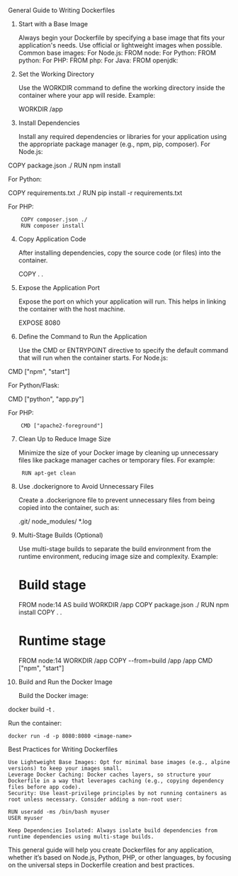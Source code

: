 General Guide to Writing Dockerfiles
1. Start with a Base Image

    Always begin your Dockerfile by specifying a base image that fits your application's needs. Use official or lightweight images when possible.
    Common base images:
        For Node.js: FROM node:<version>
        For Python: FROM python:<version>
        For PHP: FROM php:<version>
        For Java: FROM openjdk:<version>

2. Set the Working Directory

    Use the WORKDIR command to define the working directory inside the container where your app will reside.
    Example:

    WORKDIR /app

3. Install Dependencies

    Install any required dependencies or libraries for your application using the appropriate package manager (e.g., npm, pip, composer).
        For Node.js:

COPY package.json ./
RUN npm install

For Python:

COPY requirements.txt ./
RUN pip install -r requirements.txt

For PHP:

        COPY composer.json ./
        RUN composer install

4. Copy Application Code

    After installing dependencies, copy the source code (or files) into the container.

    COPY . .

5. Expose the Application Port

    Expose the port on which your application will run. This helps in linking the container with the host machine.

    EXPOSE 8080

6. Define the Command to Run the Application

    Use the CMD or ENTRYPOINT directive to specify the default command that will run when the container starts.
        For Node.js:

CMD ["npm", "start"]

For Python/Flask:

CMD ["python", "app.py"]

For PHP:

        CMD ["apache2-foreground"]

7. Clean Up to Reduce Image Size

    Minimize the size of your Docker image by cleaning up unnecessary files like package manager caches or temporary files.
        For example:

        RUN apt-get clean

8. Use .dockerignore to Avoid Unnecessary Files

    Create a .dockerignore file to prevent unnecessary files from being copied into the container, such as:

    .git/
    node_modules/
    *.log

9. Multi-Stage Builds (Optional)

    Use multi-stage builds to separate the build environment from the runtime environment, reducing image size and complexity. Example:

    # Build stage
    FROM node:14 AS build
    WORKDIR /app
    COPY package.json ./
    RUN npm install
    COPY . .

    # Runtime stage
    FROM node:14
    WORKDIR /app
    COPY --from=build /app /app
    CMD ["npm", "start"]

10. Build and Run the Docker Image

    Build the Docker image:

docker build -t <image-name> .

Run the container:

    docker run -d -p 8080:8080 <image-name>

Best Practices for Writing Dockerfiles

    Use Lightweight Base Images: Opt for minimal base images (e.g., alpine versions) to keep your images small.
    Leverage Docker Caching: Docker caches layers, so structure your Dockerfile in a way that leverages caching (e.g., copying dependency files before app code).
    Security: Use least-privilege principles by not running containers as root unless necessary. Consider adding a non-root user:

    RUN useradd -ms /bin/bash myuser
    USER myuser

    Keep Dependencies Isolated: Always isolate build dependencies from runtime dependencies using multi-stage builds.

This general guide will help you create Dockerfiles for any application, whether it’s based on Node.js, Python, PHP, or other languages, by focusing on the universal steps in Dockerfile creation and best practices.
